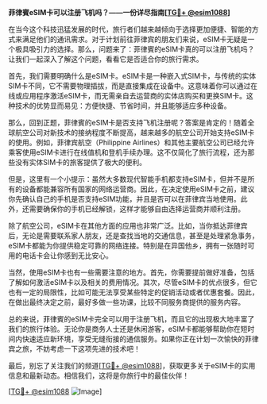 **菲律賓eSIM卡可以注册飞机吗？——一份详尽指南[[TG💪+ @esim1088](https://t.me/s/esim1088)]**

在当今这个科技迅猛发展的时代，旅行者们越来越倾向于选择更加便捷、智能的方式来满足他们的通讯需求。对于计划前往菲律宾的朋友们来说，eSIM卡无疑是一个极具吸引力的选择。那么，问题来了：菲律賓的eSIM卡真的可以注册飞机吗？让我们一起深入了解这个问题，看看它是否适合你的旅行需求。

首先，我们需要明确什么是eSIM卡。eSIM卡是一种嵌入式SIM卡，与传统的实体SIM卡不同，它不需要物理插拔，而是直接集成在设备中。这意味着你可以通过在线或应用程序激活eSIM卡，而无需亲自去运营商的实体店购买和更换SIM卡。这种技术的优势显而易见：方便快捷、节省时间，并且能够适应多种设备。

那么，回到正题，菲律賓的eSIM卡是否支持飞机注册呢？答案是肯定的！随着全球航空公司对新技术的接纳程度不断提高，越来越多的航空公司开始支持eSIM卡的使用。例如，菲律宾航空（Philippine Airlines）和其他主要航空公司已经允许乘客使用eSIM卡进行在线值机和登机手续办理。这不仅简化了旅行流程，还为那些没有实体SIM卡的旅客提供了极大的便利。

但是，这里有一个小提示：虽然大多数现代智能手机都支持eSIM卡，但并不是所有的设备都能兼容所有国家的网络运营商。因此，在决定使用eSIM卡之前，建议你先确认自己的手机是否支持eSIM功能，并且是否可以在菲律宾当地使用。此外，还需要确保你的手机已经解锁，这样才能够自由选择运营商并顺利注册。

除了航空公司，eSIM卡在其他方面的应用也非常广泛。比如，当你抵达菲律宾后，无论是需要联系家人朋友，还是查找当地的交通信息，甚至是处理紧急事务，eSIM卡都能为你提供稳定可靠的网络连接。特别是在异国他乡，拥有一张随时可用的电话卡会让你感到无比安心。

当然，使用eSIM卡也有一些需要注意的地方。首先，你需要提前做好准备，包括了解如何激活eSIM卡以及相关的费用情况。其次，尽管eSIM卡的优点很多，但它也有一定的局限性，比如可能无法享受某些特定的促销活动或者优惠套餐。因此，在做出最终决定之前，最好多做一些功课，比较不同服务商提供的服务内容。

总的来说，菲律賓的eSIM卡完全可以用于注册飞机，而且它的出现极大地丰富了我们的旅行体验。无论你是商务人士还是休闲游客，eSIM卡都能够帮助你在短时间内快速适应新环境，享受无缝衔接的通信服务。如果你正在计划一次愉快的菲律宾之旅，不妨考虑一下这项先进的技术吧！

最后，别忘了关注我们的频道[[TG💪+ @esim1088](https://t.me/s/esim1088)]，获取更多关于eSIM卡的实用信息和最新动态。相信我们，这将是你旅行中的最佳伙伴！

[[TG💪+ @esim1088](https://t.me/s/esim1088) ![Image](https://i.postimg.cc/4NQfJmqS/Snipaste-2025-05-13-00-14-12.png)]